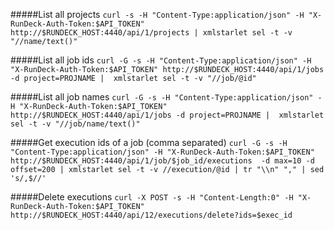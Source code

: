 

#####List all projects
```curl -s -H "Content-Type:application/json" -H "X-RunDeck-Auth-Token:$API_TOKEN" http://$RUNDECK_HOST:4440/api/1/projects | xmlstarlet sel -t -v "//name/text()" ```

#####List all job ids
```curl -G -s -H "Content-Type:application/json" -H "X-RunDeck-Auth-Token:$API_TOKEN" http://$RUNDECK_HOST:4440/api/1/jobs -d project=PROJNAME |  xmlstarlet sel -t -v "//job/@id"```

#####List all job names
```curl -G -s -H "Content-Type:application/json" -H "X-RunDeck-Auth-Token:$API_TOKEN" http://$RUNDECK_HOST:4440/api/1/jobs -d project=PROJNAME |  xmlstarlet sel -t -v "//job/name/text()"```

#####Get execution ids of a job (comma separated) 
```curl -G -s -H "Content-Type:application/json" -H "X-RunDeck-Auth-Token:$API_TOKEN" http://$RUNDECK_HOST:4440/api/1/job/$job_id/executions  -d max=10 -d offset=200 | xmlstarlet sel -t -v //execution/@id | tr "\\n" "," | sed 's/,$//' ```

#####Delete executions
```curl -X POST -s -H "Content-Length:0" -H "X-RunDeck-Auth-Token:$API_TOKEN" http://$RUNDECK_HOST:4440/api/12/executions/delete?ids=$exec_id```




